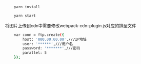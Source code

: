 ```bash
    yarn install
```

```bash
    yarn start
```

将图片上传到cdn中需要修改webpack-cdn-plugin.js对应的排至文件
```bash
    var conn = ftp.create({
        host: '000.00.00.00',///IP地址
        user: '******',///用户名
        password: '*******',///密码
        parallel: 5
    });
```